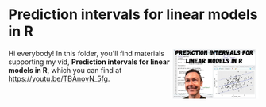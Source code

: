 # Prediction intervals for linear models in R
[<img src="prediction thumb.jpg" align="right" height="100" />](<https://youtu.be/TBAnovN_5fg>)

Hi everybody! In this folder, you'll find materials supporting my vid, **Prediction intervals for linear models in R**, which you can find at <https://youtu.be/TBAnovN_5fg>. 